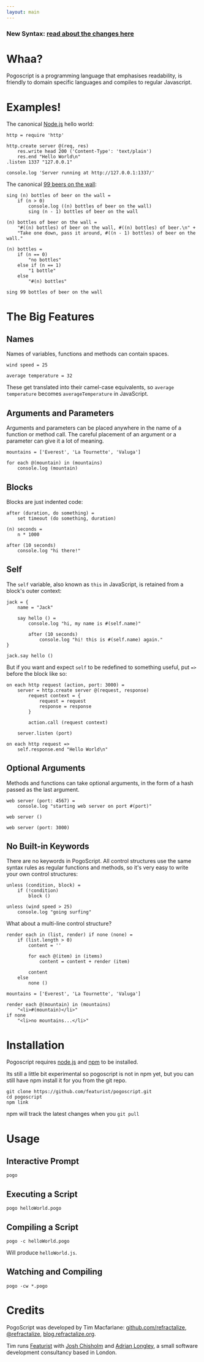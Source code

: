 ```yaml
---
layout: main
---
```


### New Syntax: [read about the changes here](/newsyntax.html)

# Whaa?

Pogoscript is a programming language that emphasises readability, is friendly to domain specific languages and compiles to regular Javascript.

# Examples!

The canonical [Node.js](http://nodejs.org/) hello world:

    http = require 'http'

    http.create server @(req, res)
        res.write head 200 ('Content-Type': 'text/plain')
        res.end "Hello World\n"
    .listen 1337 "127.0.0.1"

    console.log 'Server running at http://127.0.0.1:1337/'

The canonical [99 beers on the wall](http://99-bottles-of-beer.net/):

    sing (n) bottles of beer on the wall =
        if (n > 0)
            console.log ((n) bottles of beer on the wall)
            sing (n - 1) bottles of beer on the wall

    (n) bottles of beer on the wall =
        "#((n) bottles) of beer on the wall, #((n) bottles) of beer.\n" +
        "Take one down, pass it around, #((n - 1) bottles) of beer on the wall."

    (n) bottles =
        if (n == 0)
            "no bottles"
        else if (n == 1)
            "1 bottle"
        else
            "#(n) bottles"

    sing 99 bottles of beer on the wall

# The Big Features

## Names

Names of variables, functions and methods can contain spaces.

    wind speed = 25
    
    average temperature = 32

These get translated into their camel-case equivalents, so `average temperature` becomes `averageTemperature` in JavaScript.

## Arguments and Parameters

Arguments and parameters can be placed anywhere in the name of a function or method call. The careful placement of an argument or a parameter can give it a lot of meaning.

    mountains = ['Everest', 'La Tournette', 'Valuga']

    for each @(mountain) in (mountains)
        console.log (mountain)

## Blocks

Blocks are just indented code:

    after (duration, do something) =
        set timeout (do something, duration)
    
    (n) seconds =
        n * 1000
    
    after (10 seconds)
        console.log "hi there!"

## Self

The `self` variable, also known as `this` in JavaScript, is retained from a block's outer context:

    jack = {
        name = "Jack"
        
        say hello () =
            console.log "hi, my name is #(self.name)"
            
            after (10 seconds)
                console.log "hi! this is #(self.name) again."
    }
    
    jack.say hello ()

But if you want and expect `self` to be redefined to something useful, put `=>` before the block like so:

    on each http request (action, port: 3000) =
        server = http.create server @(request, response)
            request context = {
                request = request
                response = response
            }
            
            action.call (request context)
            
        server.listen (port)
    
    on each http request =>
        self.response.end "Hello World\n"

## Optional Arguments

Methods and functions can take optional arguments, in the form of a hash passed as the last argument.

    web server (port: 4567) =
        console.log "starting web server on port #(port)"
    
    web server ()
    
    web server (port: 3000)

## No Built-in Keywords

There are no keywords in PogoScript. All control structures use the same syntax rules as regular functions and methods, so it's very easy to write your own control structures:

    unless (condition, block) =
        if (!condition)
            block ()
    
    unless (wind speed > 25)
        console.log "going surfing"

What about a multi-line control structure?

    render each in (list, render) if none (none) =
        if (list.length > 0)
            content = ''
            
            for each @(item) in (items)
                content = content + render (item)
            
            content
        else
            none ()

    mountains = ['Everest', 'La Tournette', 'Valuga']

    render each @(mountain) in (mountains)
        "<li>#(mountain)</li>"
    if none
        "<li>no mountains...</li>"

# Installation

Pogoscript requires [node.js](http://nodejs.org/) and [npm](http://npmjs.org/) to be installed.

Its still a little bit experimental so pogoscript is not in npm yet, but you can still have npm install it for you from the git repo.

    git clone https://github.com/featurist/pogoscript.git
    cd pogoscript
    npm link

npm will track the latest changes when you `git pull`

# Usage

## Interactive Prompt

    pogo

## Executing a Script

    pogo helloWorld.pogo

## Compiling a Script

    pogo -c helloWorld.pogo

Will produce `helloWorld.js`.

## Watching and Compiling

    pogo -cw *.pogo

# Credits

PogoScript was developed by Tim Macfarlane: [github.com/refractalize](http://github.com/refractalize), [@refractalize](http://twitter.com/refractalize), [blog.refractalize.org](http://blog.refractalize.org/).

Tim runs [Featurist](http://featurist.co.uk/) with [Josh Chisholm](http://github.com/joshski) and [Adrian Longley](http://github.com/adiel), a small software development consultancy based in London.
